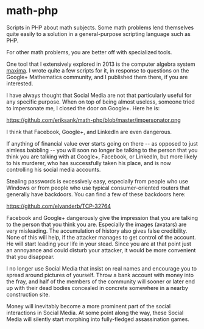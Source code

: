 math-php
========

Scripts in PHP about math subjects. Some math problems lend themselves quite easily
to a solution in a general-purpose scripting language such as PHP.

For other math problems, you are better off with specialized tools.

One tool that I extensively explored in 2013 is the computer algebra system [maxima](http://maxima.sourceforge.net).
I wrote quite a few scripts for it, in response to questions on the Google+ Mathematics community, and I published
them there, if you are interested.

I have always thought that Social Media are not that particularly useful for any specific purpose.
When on top of being almost useless, someone tried to impersonate me, I closed the door on Google+. Here he is:

https://github.com/eriksank/math-php/blob/master/impersonator.png

I think that Facebook, Google+, and LinkedIn are even dangerous.

If anything of financial value ever starts going on there -- as opposed to just aimless babbling -- you will soon
no longer be talking to the person that you think you are talking with at Google+, Facebook, or LinkedIn,
but more likely to his murderer, who has successfully taken his place, and is now controlling
his social media accounts.

Stealing passwords is excessively easy, especially from people who use Windows or from people who use 
typical consumer-oriented routers that generally have backdoors. You can find a few of these backdoors here:

https://github.com/elvanderb/TCP-32764

Facebook and Google+ dangerously give the impression that you are talking to the person that you think you are.
Especially the images (avatars) are very misleading. The accumulation of history also gives false credibility.
None of this will help, if the attacker manages to get control of the account. He will start leading your life
in your stead. Since you are at that point just an annoyance and could disturb your attacker, it would be more
convenient that you disappear.

I no longer use Social Media that insist on real names and encourage you to spread around pictures of yourself.
Throw a bank account with money into the fray, and half of the members of the community will sooner or later end up
with their dead bodies concealed in concrete somewhere in a nearby construction site.

Money will inevitably become a more prominent part of the social interactions in Social Media. At some point
along the way, these Social Media will silently start morphing into fully-fledged assassination games.
